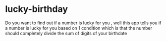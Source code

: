# lucky-birthday
Do you want to find out if a number is lucky for you , well this app tells you if a number is lucky for you based on 1 condition which is that the number should completely divide the sum of digits of your birthdate 
